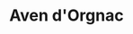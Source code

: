 ---
guid: "41aeb005e491"
title: "Aven d'Orgnac"
latlng: "44.318498, 4.412591"
videoId: "hRgzVxrsOos" 
---